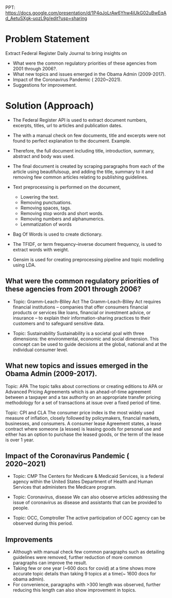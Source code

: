 PPT: https://docs.google.com/presentation/d/1P4qJoLrAw6Yhw4iUkG02uBwEqAd_AetuSXgk-uozL9g/edit?usp=sharing


# Problem Statement

Extract Federal Register Daily Journal to bring insights on

  * What were the common regulatory priorities of these agencies from 2001 through 2006?.
  * What new topics and issues emerged in the Obama Admin (2009-2017).
  * Impact of the Coronavirus Pandemic ( 2020~2021).
  * Suggestions for improvement.

# Solution (Approach)
* The Federal Register API is used to extract document numbers, excerpts, titles, url to articles and publication dates.
* The with a manual check on few documents, title and excerpts were not found to perfect explanation to the document. Example.
* Therefore, the full document including title, introduction, summary, abstract and body was used.
* The final document is created by scraping paragraphs from each of the article using beautifulsoup, and adding the title, summary to it and removing few common articles relating to publishing guidelines.
* Text preprocessing is performed on the document, 
  * Lowering the text.
  * Removing punctuations.
  * Removing spaces, tags.
  * Removing stop words and short words.
  * Removing numbers and alphanumerics.
  * Lemmatization of words

* Bag Of Words is used to create dictionary.
* The TFIDF, or  term frequency–inverse document frequency, is used  to extract words with weight.
* Gensim is used for creating preprocessing pipeline and topic modelling using LDA.


## What were the common regulatory priorities of these agencies from 2001 through 2006?

* Topic: Gramm-Leach-Bliley Act
The Gramm-Leach-Bliley Act requires financial institutions – companies that offer consumers financial products or services like loans, financial or investment advice, or insurance – to explain their information-sharing practices to their customers and to safeguard sensitive data.

* Topic: Sustainability
Sustainability is a societal goal with three dimensions: the environmental, economic and social dimension. This concept can be used to guide decisions at the global, national and at the individual consumer level.

## What new topics and issues emerged in the Obama Admin (2009-2017).

Topic: APA
The  topic talks about corrections or creating editions to APA or Advanced Pricing Agreements which is an ahead-of-time agreement between a taxpayer and a tax authority on an appropriate transfer pricing methodology for a set of transactions at issue over a fixed period of time.

Topic: CPI and CLA
The consumer price index is the most widely used measure of inflation, closely followed by policymakers, financial markets, businesses, and consumers.
A consumer lease Agreement states, a lease contract where someone (a lessee) is leasing goods for personal use and either has an option to purchase the leased goods, or the term of the lease is over 1 year.

## Impact of the Coronavirus Pandemic ( 2020~2021)
* Topic: CMP
The Centers for Medicare & Medicaid Services, is a federal agency within the United States Department of Health and Human Services that administers the Medicare program.

* Topic: Coronavirus, disease
We can also observe articles addressing the issue of coronavirus as disease and assistants that can be provided to people.

* Topic: OCC, Comptroller
The active participation of OCC agency can be observed during this period.

## Improvements
* Although with manual check few common paragraphs such as detailing guidelines were removed, further reduction of more common paragraphs can improve the result.
* Taking few or one year (~600 docs for covid) at a time shows more accurate topic details than taking 9 topics at a time(~ 1600 docs for obama admin).
* For convenience, paragraphs with >300 length was observed, further reducing this length can also show improvement in topics.


